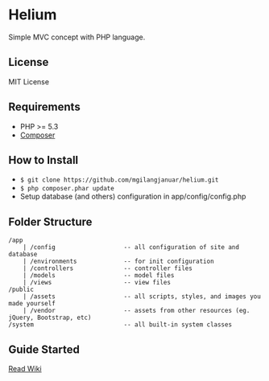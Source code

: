 # Helium

Simple MVC concept with PHP language.

## License

MIT License

## Requirements

 - PHP >= 5.3
 - [Composer](https://getcomposer.org/download/)

## How to Install

 - ``` $ git clone https://github.com/mgilangjanuar/helium.git ```
 - ``` $ php composer.phar update ```
 - Setup database (and others) configuration in app/config/config.php

## Folder Structure

```
/app
    | /config                   -- all configuration of site and database              
    | /environments             -- for init configuration
    | /controllers              -- controller files
    | /models                   -- model files
    | /views                    -- view files
/public
    | /assets                   -- all scripts, styles, and images you made yourself
    | /vendor                   -- assets from other resources (eg. jQuery, Bootstrap, etc)
/system                         -- all built-in system classes
```


## Guide Started

[Read Wiki](https://github.com/mgilangjanuar/helium/wiki/Guide-Started)

